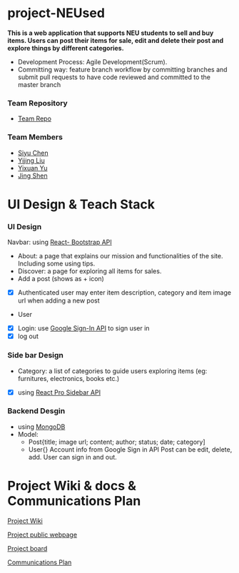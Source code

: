 # project-NEUsed
**This is a web application that supports NEU students to sell and buy items. Users can post their items for sale, edit and delete their post and explore things by different categories.**

- Development Process: Agile Development(Scrum).
- Committing way: feature branch workflow by committing branches and submit pull requests to have code reviewed and committed to the master branch

### Team Repository
- [Team Repo](https://github.ccs.neu.edu/orgs/2020FACS5500SV/teams/project-neused-team)

### Team Members
- [Siyu Chen](https://github.ccs.neu.edu/siyuchen2020)
- [Yijing Liu](https://github.ccs.neu.edu/yijingliu)
- [Yixuan Yu](https://github.ccs.neu.edu/nancyyu)
- [Jing Shen](https://github.ccs.neu.edu/jshen1110)


# UI Design & Teach Stack

### UI Design
Navbar: using [React- Bootstrap API](https://react-bootstrap.github.io/)
- About: a page that explains our mission and functionalities of the site. Including some using tips.
- Discover: a page for exploring all items for sales.
- Add a post (shows as + icon)
- [x] Authenticated user may enter item description, category and item image url when adding a new post
- User
- [x] Login: use [Google Sign-In API](https://developers.google.com/identity) to sign user in
- [x] log out 

### Side bar Design
- Category: a list of categories to guide users exploring items (eg: furnitures, electronics, books etc.)
- [x] using [React Pro Sidebar API](https://www.npmjs.com/package/react-pro-sidebar)

### Backend Desgin
- using [MongoDB](https://www.mongodb.com/)
- Model: 
    * Post{title; image url; content; author; status; date; category]
    * User{} Account info from Google Sign in API
Post can be edit, delete, add. User can sign in and out.

# Project Wiki & docs & Communications Plan

[Project Wiki](https://github.ccs.neu.edu/2020FACS5500SV/project-NEUsed/wiki)

[Project public webpage](https://pages.github.ccs.neu.edu/2020FACS5500SV/project-NEUsed/)

[Project board](https://github.ccs.neu.edu/2020FACS5500SV/project-NEUsed/projects)

[Communications Plan](https://github.ccs.neu.edu/2020FACS5500SV/project-NEUsed/blob/master/docs/Communications%20Plan.pdf)
